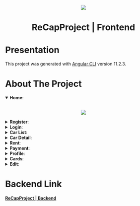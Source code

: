 <p align="center"><img src="https://user-images.githubusercontent.com/34316987/114277364-89bff380-9a33-11eb-905a-de72cb739e80.png"></p>
<h1 align="center">ReCapProject | Frontend</h1>

# Presentation

This project was generated with [Angular CLI](https://github.com/angular/angular-cli) version 11.2.3.

# About The Project 
<details open>
<summary><b>Home</b>: </summary> 
<br>
<p align="center"><img src="https://user-images.githubusercontent.com/34316987/114284168-c0f3cc00-9a56-11eb-96d1-7a296e153a6b.png"></p>
</details>

<details>
<summary><b>Register</b>: </summary> 
<br>
<p align="center"><img src="https://user-images.githubusercontent.com/34316987/114283905-031c0e00-9a55-11eb-9a8b-0a389dfc5374.png"></p>
</details>
<details>
<summary><b>Login</b>: </summary> 
<br>
<p align="center"><img src="https://user-images.githubusercontent.com/34316987/114283924-17f8a180-9a55-11eb-9a0c-56df2a0e5325.png"></p>
</details>
<details>
<summary><b>Car List</b>: </summary> 
<br>
<p align="center"><img src="https://user-images.githubusercontent.com/34316987/114283920-0fa06680-9a55-11eb-8b10-426675958b4e.png"></p>
</details>
<details>
<summary><b>Car Detail</b>: </summary> 
<br>
<p align="center"><img src="https://user-images.githubusercontent.com/34316987/114283912-0d3e0c80-9a55-11eb-9ee4-bc489c256979.png"></p>
<p align="center"><img src="https://user-images.githubusercontent.com/34316987/114283914-0f07d000-9a55-11eb-857b-c8bba27dd880.png"></p>
</details>
<details>
<summary><b>Rent</b>: </summary> 
<br>
<p align="center"><img src="https://user-images.githubusercontent.com/34316987/114283906-044d3b00-9a55-11eb-9189-3cf46d85dbf3.png"></p>
<p align="center"><img src="https://user-images.githubusercontent.com/34316987/114283908-044d3b00-9a55-11eb-9dae-7a550158766d.png"></p>
</details>
<details>
<summary><b>Payment</b>: </summary> 
<br>
<p align="center"><img src="https://user-images.githubusercontent.com/34316987/114283925-1929ce80-9a55-11eb-8bfb-d9488f7112ef.png"></p>
<p align="center"><img src="https://user-images.githubusercontent.com/34316987/114283901-01eae100-9a55-11eb-9ff4-2149e4f145b1.png"></p>
</details>
<details>
<summary><b>Profile</b>: </summary> 
<br>
<p align="center"><img src="https://user-images.githubusercontent.com/34316987/114283903-02837780-9a55-11eb-815a-f39c41deb560.png"></p>
<p align="center"><img src="https://user-images.githubusercontent.com/34316987/114283904-031c0e00-9a55-11eb-87da-b158215f264f.png"></p>
</details>
<details>
<summary><b>Cards</b>: </summary> 
<br>
<p align="center"><img src="https://user-images.githubusercontent.com/34316987/114283918-0fa06680-9a55-11eb-892c-ffbad5dca9f6.png"></p>
</details>
<details>
<summary><b>Edit</b>: </summary> 
These components are protected using admin guard.
<br>
<p align="center"><img src="https://user-images.githubusercontent.com/34316987/114283918-0fa06680-9a55-11eb-892c-ffbad5dca9f6.png"></p>
</details>


# Backend Link
<h4><a align="center" href="https://github.com/salihboraozturk/ReCapProject">ReCapProject | Backend</a></h4><br>
